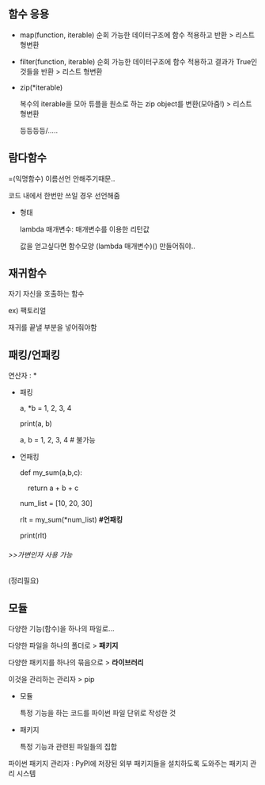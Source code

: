 ## 함수 응용

- map(function, iterable)
  순회 가능한 데이터구조에 함수 적용하고 반환 > 리스트 형변환

- filter(function, iterable)
  순회 가능한 데이터구조에 함수 적용하고 결과가 True인 것들을 반환 > 리스트 형변환

- zip(*iterable)
  
  복수의 iterable을 모아 튜플을 원소로 하는 zip object를 변환(모아줌!) > 리스트 형변환
  
  등등등등/.....

## 람다함수

=(익명함수) 이름선언 안해주기때문..

코드 내에서 한번만 쓰일 경우 선언해줌

- 형태
  
  lambda 매개변수: 매개변수를 이용한 리턴값
  
  값을 얻고싶다면 함수모양 (lambda 매개변수)() 만들어줘야..

## 재귀함수

자기 자신을 호출하는 함수

ex) 팩토리얼

재귀를 끝낼 부분을 넣어줘야함

## 패킹/언패킹

연산자 : *

- 패킹
  
  a, *b = 1, 2, 3, 4
  
  print(a, b)
  
  a, b = 1, 2, 3, 4 # 불가능

- 언패킹
  
  def my_sum(a,b,c):
  
      return a + b + c
  
  num_list = [10, 20, 30]
  
  rlt = my_sum(*num_list)  **#언패킹**
  
  print(rlt)

###### >>가변인자 사용 가능

(정리필요)

## 모듈

다양한 기능(함수)을 하나의 파일로...

다양한 파일을 하나의 폴더로 > **패키지**

다양한 패키지를 하나의 묶음으로 > **라이브러리**

이것을 관리하는 관리자 > pip

- 모듈
  
  특정 기능을 하는 코드를 파이썬 파일 단위로 작성한 것

- 패키지
  
  특정 기능과 관련된 파일들의 집합



파이썬 패키지 관리자 : PyPI에 저장된 외부 패키지들을 설치하도록 도와주는 패키지 관리 시스템
